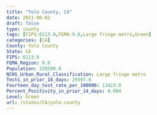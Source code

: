 ```yaml
---
title: "Yolo County, CA"
date: 2021-06-02
draft: false
type: county
tags: [FIPS:6113.0,FEMA:9.0,Large fringe metro,Green]
categories: [CA]
County: Yolo County
State: CA
FIPS: 6113.0
FEMA_Region: 9.0
Population: 220500.0
NCHS_Urban_Rural_Classification: Large fringe metro
Tests_in_prior_14_days: 29597.0
Fourteen_day_test_rate_per_100000: 13423.0
Percent_Positivity_in_prior_14_days: 0.004
Level: Green
url: /states/CA/yolo-county
---
```




